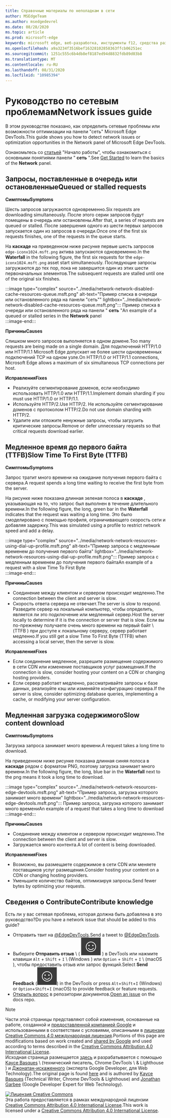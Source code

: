 ```yaml
---
title: Справочные материалы по неполадкам в сети
author: MSEdgeTeam
ms.author: msedgedevrel
ms.date: 08/28/2020
ms.topic: article
ms.prod: microsoft-edge
keywords: microsoft edge, веб-разработка, инструменты f12, средства разработчика
ms.openlocfilehash: a9a3234f3516bef16328102858363ffcb06251ec
ms.sourcegitcommit: 1251c555c6b4db8ef8187ed94d8832fdb89d03b8
ms.translationtype: MT
ms.contentlocale: ru-RU
ms.lasthandoff: 08/31/2020
ms.locfileid: "10985394"
---
```

<!-- Copyright Kayce Basques and Jonathan Garbee

   Licensed under the Apache License, Version 2.0 (the "License");
   you may not use this file except in compliance with the License.
   You may obtain a copy of the License at

       https://www.apache.org/licenses/LICENSE-2.0

   Unless required by applicable law or agreed to in writing, software
   distributed under the License is distributed on an "AS IS" BASIS,
   WITHOUT WARRANTIES OR CONDITIONS OF ANY KIND, either express or implied.
   See the License for the specific language governing permissions and
   limitations under the License.  -->





# <span data-ttu-id="dc706-103">Руководство по сетевым проблемам</span><span class="sxs-lookup"><span data-stu-id="dc706-103">Network issues guide</span></span>   




<span data-ttu-id="dc706-104">В этом руководстве показано, как определить сетевые проблемы или возможности оптимизации на панели "сеть" Microsoft Edge DevTools.</span><span class="sxs-lookup"><span data-stu-id="dc706-104">This guide shows you how to detect network issues or optimization opportunities in the Network panel of Microsoft Edge DevTools.</span></span>  

<span data-ttu-id="dc706-105">Ознакомьтесь со [статьей][NetworkPerformance] "Начало работы", чтобы ознакомиться с основными понятиями панели " **сеть** ".</span><span class="sxs-lookup"><span data-stu-id="dc706-105">See [Get Started][NetworkPerformance] to learn the basics of the **Network** panel.</span></span>  

## <span data-ttu-id="dc706-106">Запросы, поставленные в очередь или остановленные</span><span class="sxs-lookup"><span data-stu-id="dc706-106">Queued or stalled requests</span></span>   

**<span data-ttu-id="dc706-107">Симптомы</span><span class="sxs-lookup"><span data-stu-id="dc706-107">Symptoms</span></span>**  

<span data-ttu-id="dc706-108">Шесть запросов загружаются одновременно.</span><span class="sxs-lookup"><span data-stu-id="dc706-108">Six requests are downloading simultaneously.</span></span>  <span data-ttu-id="dc706-109">После этого серии запросов будут помещены в очередь или остановлены.</span><span class="sxs-lookup"><span data-stu-id="dc706-109">After that, a series of requests are queued or stalled.</span></span>  <span data-ttu-id="dc706-110">После завершения одного из шести первых запросов запускается один из запросов в очереди.</span><span class="sxs-lookup"><span data-stu-id="dc706-110">Once one of the first six requests finishes, one of the requests in the queue starts.</span></span>  

<span data-ttu-id="dc706-111">На **каскаде** на приведенном ниже рисунке первые шесть запросов `edge-iconx1024.msft.png` актива запускаются одновременно.</span><span class="sxs-lookup"><span data-stu-id="dc706-111">In the **Waterfall** in the following figure, the first six requests for the `edge-iconx1024.msft.png` asset start simultaneously.</span></span>  <span data-ttu-id="dc706-112">Последующие запросы загружаются до тех пор, пока не завершится один из этих шести первоначальных элементов.</span><span class="sxs-lookup"><span data-stu-id="dc706-112">The subsequent requests are stalled until one of the original six finishes.</span></span>  

:::image type="complex" source="../media/network-network-disabled-cache-resources-queue.msft.png" alt-text="Пример списка в очереди или остановленного ряда на панели "сеть"" lightbox="../media/network-network-disabled-cache-resources-queue.msft.png":::
   <span data-ttu-id="dc706-114">Пример списка в очереди или остановленного ряда на панели " **сеть** "</span><span class="sxs-lookup"><span data-stu-id="dc706-114">An example of a queued or stalled series in the **Network** panel</span></span>  
:::image-end:::  

**<span data-ttu-id="dc706-115">Причины</span><span class="sxs-lookup"><span data-stu-id="dc706-115">Causes</span></span>**  

<span data-ttu-id="dc706-116">Слишком много запросов выполняется в одном домене.</span><span class="sxs-lookup"><span data-stu-id="dc706-116">Too many requests are being made on a single domain.</span></span>  <span data-ttu-id="dc706-117">Для подключений HTTP/1.0 или HTTP/1.1 Microsoft Edge допускает не более шести одновременных подключений TCP на одном узле.</span><span class="sxs-lookup"><span data-stu-id="dc706-117">On HTTP/1.0 or HTTP/1.1 connections, Microsoft Edge allows a maximum of six simultaneous TCP connections per host.</span></span>  

**<span data-ttu-id="dc706-118">Исправления</span><span class="sxs-lookup"><span data-stu-id="dc706-118">Fixes</span></span>**  

*   <span data-ttu-id="dc706-119">Реализуйте сегментирование доменов, если необходимо использовать HTTP/1.0 или HTTP/1.1.</span><span class="sxs-lookup"><span data-stu-id="dc706-119">Implement domain sharding if you must use HTTP/1.0 or HTTP/1.1.</span></span>  
*   <span data-ttu-id="dc706-120">Используйте HTTP/2.</span><span class="sxs-lookup"><span data-stu-id="dc706-120">Use HTTP/2.</span></span>  <span data-ttu-id="dc706-121">Не используйте сегментирование доменов с протоколом HTTP/2.</span><span class="sxs-lookup"><span data-stu-id="dc706-121">Do not use domain sharding with HTTP/2.</span></span>  
*   <span data-ttu-id="dc706-122">Удалите или отложите ненужные запросы, чтобы загрузить критические запросы.</span><span class="sxs-lookup"><span data-stu-id="dc706-122">Remove or defer unnecessary requests so that critical requests download earlier.</span></span>  
    
## <span data-ttu-id="dc706-123">Медленное время до первого байта (TTFB)</span><span class="sxs-lookup"><span data-stu-id="dc706-123">Slow Time To First Byte (TTFB)</span></span>   

**<span data-ttu-id="dc706-124">Симптомы</span><span class="sxs-lookup"><span data-stu-id="dc706-124">Symptoms</span></span>**  

<span data-ttu-id="dc706-125">Запрос тратит много времени на ожидание получения первого байта с сервера.</span><span class="sxs-lookup"><span data-stu-id="dc706-125">A request spends a long time waiting to receive the first byte from the server.</span></span>  

<span data-ttu-id="dc706-126">На рисунке ниже показана длинная зеленая полоса в **каскаде** , указывающая на то, что запрос был выполнен в течение длительного времени.</span><span class="sxs-lookup"><span data-stu-id="dc706-126">In the following figure, the long, green bar in the **Waterfall** indicates that the request was waiting a long time.</span></span>  <span data-ttu-id="dc706-127">Это было смоделировано с помощью профиля, ограничивающего скорость сети и добавляя задержку.</span><span class="sxs-lookup"><span data-stu-id="dc706-127">This was simulated using a profile to restrict network speed and add a delay.</span></span>  

:::image type="complex" source="../media/network-network-resources-using-dial-up-profile.msft.png" alt-text="Пример запроса с медленным временем до получения первого байта" lightbox="../media/network-network-resources-using-dial-up-profile.msft.png":::
   <span data-ttu-id="dc706-129">Пример запроса с медленным временем до получения первого байта</span><span class="sxs-lookup"><span data-stu-id="dc706-129">An example of a request with a slow Time To First Byte</span></span>  
:::image-end:::  

**<span data-ttu-id="dc706-130">Причины</span><span class="sxs-lookup"><span data-stu-id="dc706-130">Causes</span></span>**  

*   <span data-ttu-id="dc706-131">Соединение между клиентом и сервером происходит медленно.</span><span class="sxs-lookup"><span data-stu-id="dc706-131">The connection between the client and server is slow.</span></span>  
*   <span data-ttu-id="dc706-132">Скорость ответа сервера не отвечает.</span><span class="sxs-lookup"><span data-stu-id="dc706-132">The server is slow to respond.</span></span>  <span data-ttu-id="dc706-133">Разведите сервер на локальный компьютер, чтобы определить, является ли это подключение или медленный сервер.</span><span class="sxs-lookup"><span data-stu-id="dc706-133">Host the server locally to determine if it is the connection or server that is slow.</span></span>  <span data-ttu-id="dc706-134">Если вы по-прежнему получаете очень много времени на первый байт \ (TTFB \) при доступе к локальному серверу, сервер работает медленно.</span><span class="sxs-lookup"><span data-stu-id="dc706-134">If you still get a slow Time To First Byte \(TTFB\) when accessing a local server, then the server is slow.</span></span>  
    
**<span data-ttu-id="dc706-135">Исправления</span><span class="sxs-lookup"><span data-stu-id="dc706-135">Fixes</span></span>**  

*   <span data-ttu-id="dc706-136">Если соединение медленное, разрешите размещение содержимого в сети CDN или изменение поставщиков услуг размещения.</span><span class="sxs-lookup"><span data-stu-id="dc706-136">If the connection is slow, consider hosting your content on a CDN or changing hosting providers.</span></span>  
*   <span data-ttu-id="dc706-137">Если сервер работает медленно, рассматривайте запросы к базе данных, реализуйте кэш или изменяйте конфигурацию сервера.</span><span class="sxs-lookup"><span data-stu-id="dc706-137">If the server is slow, consider optimizing database queries, implementing a cache, or modifying your server configuration.</span></span>  
    
## <span data-ttu-id="dc706-138">Медленная загрузка содержимого</span><span class="sxs-lookup"><span data-stu-id="dc706-138">Slow content download</span></span>   

**<span data-ttu-id="dc706-139">Симптомы</span><span class="sxs-lookup"><span data-stu-id="dc706-139">Symptoms</span></span>**  

<span data-ttu-id="dc706-140">Загрузка запроса занимает много времени.</span><span class="sxs-lookup"><span data-stu-id="dc706-140">A request takes a long time to download.</span></span>  

<span data-ttu-id="dc706-141">На приведенном ниже рисунке показана длинная синяя полоса в **каскаде** рядом с форматом PNG, поэтому загрузка занимает много времени.</span><span class="sxs-lookup"><span data-stu-id="dc706-141">In the following figure, the long, blue bar in the **Waterfall** next to the png means it took a long time to download.</span></span>  

:::image type="complex" source="../media/network-network-resources-edge-devtools.msft.png" alt-text="Пример запроса, загрузка которого занимает много времени" lightbox="../media/network-network-resources-edge-devtools.msft.png":::
   <span data-ttu-id="dc706-143">Пример запроса, загрузка которого занимает много времени</span><span class="sxs-lookup"><span data-stu-id="dc706-143">An example of a request that takes a long time to download</span></span>  
:::image-end:::  

**<span data-ttu-id="dc706-144">Причины</span><span class="sxs-lookup"><span data-stu-id="dc706-144">Causes</span></span>**  

*   <span data-ttu-id="dc706-145">Соединение между клиентом и сервером происходит медленно.</span><span class="sxs-lookup"><span data-stu-id="dc706-145">The connection between the client and server is slow.</span></span>  
*   <span data-ttu-id="dc706-146">Загружается много контента.</span><span class="sxs-lookup"><span data-stu-id="dc706-146">A lot of content is being downloaded.</span></span>  
    
**<span data-ttu-id="dc706-147">Исправления</span><span class="sxs-lookup"><span data-stu-id="dc706-147">Fixes</span></span>**  

*   <span data-ttu-id="dc706-148">Возможно, вы размещаете содержимое в сети CDN или меняете поставщиков услуг размещения.</span><span class="sxs-lookup"><span data-stu-id="dc706-148">Consider hosting your content on a CDN or changing hosting providers.</span></span>  
*   <span data-ttu-id="dc706-149">Уменьшите количество байтов, оптимизируя запросы.</span><span class="sxs-lookup"><span data-stu-id="dc706-149">Send fewer bytes by optimizing your requests.</span></span>  
    
## <span data-ttu-id="dc706-150">Сведения о Contribute</span><span class="sxs-lookup"><span data-stu-id="dc706-150">Contribute knowledge</span></span>  

<span data-ttu-id="dc706-151">Есть ли у вас сетевая проблема, которая должна быть добавлена в это руководство?</span><span class="sxs-lookup"><span data-stu-id="dc706-151">Do you have a network issue that should be added to this guide?</span></span>  

*   <span data-ttu-id="dc706-152">Отправить твит на [@EdgeDevTools][MicrosoftEdgeTweet].</span><span class="sxs-lookup"><span data-stu-id="dc706-152">Send a tweet to [@EdgeDevTools][MicrosoftEdgeTweet].</span></span>  
*   <span data-ttu-id="dc706-153">Выберите **Отправить отзыв** \ ( ![ Отправить отзыв ][ImageSendFeedbackIcon] \) в DevTools или нажмите клавиши `Alt` + `Shift` + `I` \ (Windows \) или `Option` + `Shift` + `I` \ (macOS \), чтобы предоставить отзыв или запрос функций.</span><span class="sxs-lookup"><span data-stu-id="dc706-153">Select **Send Feedback** \(![Send Feedback][ImageSendFeedbackIcon]\) in the DevTools or press `Alt`+`Shift`+`I` \(Windows\) or `Option`+`Shift`+`I` \(macOS\) to provide feedback or feature requests.</span></span>  
*   <span data-ttu-id="dc706-154">[Открыть вопрос][WebFundamentalsIssue] в репозитории документов.</span><span class="sxs-lookup"><span data-stu-id="dc706-154">[Open an issue][WebFundamentalsIssue] on the docs repo.</span></span>  
    
<!--  
  


-->  

<!-- image links -->  

[ImageSendFeedbackIcon]: ../media/smile-icon.msft.png  

<!-- links -->  

[NetworkPerformance]: ./index.md "Проверка активности сети в Microsoft Edge DevTools | Документы Microsoft"  

[MicrosoftEdgeTweet]: https://twitter.com/intent/tweet?text=@EdgeDevTools%20[Network%20Issues%20Guide%20Suggestion]  

[WebFundamentalsIssue]: https://github.com/MicrosoftDocs/edge-developer/issues/new?title=%5BDevTools%20Network%20Issues%20Guide%20Suggestion%5D "Новая ошибка — MicrosoftDocs/Edge-разработчик"  

> [!NOTE]
> <span data-ttu-id="dc706-157">Части этой страницы представляют собой изменения, основанные на работе, созданной и [предоставленной компанией Google][GoogleSitePolicies] и использованными в соответствии с условиями, описанными в [лицензии Creative Commons 4,0 международная лицензия][CCA4IL].</span><span class="sxs-lookup"><span data-stu-id="dc706-157">Portions of this page are modifications based on work created and [shared by Google][GoogleSitePolicies] and used according to terms described in the [Creative Commons Attribution 4.0 International License][CCA4IL].</span></span>  
> <span data-ttu-id="dc706-158">Исходная страница размещается [здесь](https://developers.google.com/web/tools/chrome-devtools/network/issues) и разрабатывается с помощью [Kayce Basques][KayceBasques] \ (технический писатель, Chrome DevTools \ & Lighthouse \) и [Джонатан-искаженного][JonathanGarbee] (эксперта Google Developer, для Web Technology).</span><span class="sxs-lookup"><span data-stu-id="dc706-158">The original page is found [here](https://developers.google.com/web/tools/chrome-devtools/network/issues) and is authored by [Kayce Basques][KayceBasques] \(Technical Writer, Chrome DevTools \& Lighthouse\) and [Jonathan Garbee][JonathanGarbee] \(Google Developer Expert for Web Technology\).</span></span>  

[![Лицензия Creative Commons][CCby4Image]][CCA4IL]  
<span data-ttu-id="dc706-160">Эта работа предоставляется в рамках международной лицензии [Creative Commons Attribution 4.0 International License][CCA4IL].</span><span class="sxs-lookup"><span data-stu-id="dc706-160">This work is licensed under a [Creative Commons Attribution 4.0 International License][CCA4IL].</span></span>  

[CCA4IL]: https://creativecommons.org/licenses/by/4.0  
[CCby4Image]: https://i.creativecommons.org/l/by/4.0/88x31.png  
[GoogleSitePolicies]: https://developers.google.com/terms/site-policies  
[KayceBasques]: https://developers.google.com/web/resources/contributors/kaycebasques  
[JonathanGarbee]: https://developers.google.com/web/resources/contributors/jonathangarbee
